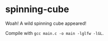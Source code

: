 spinning-cube
=============

Woah! A wild spinning cube appeared!

Compile with `gcc main.c -o main -lglfw -lGL`.
